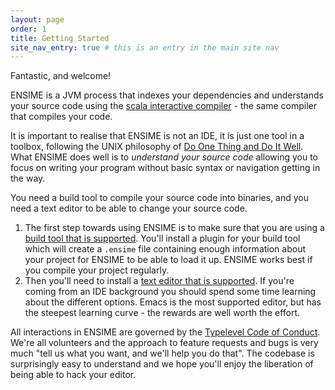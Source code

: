 ```yaml
---
layout: page
order: 1
title: Getting Started
site_nav_entry: true # this is an entry in the main site nav
---
```


Fantastic, and welcome!

ENSIME is a JVM process that indexes your dependencies and understands your source code using the [scala interactive compiler](http://www.scala-lang.org/files/archive/nightly/docs/compiler/index.html#scala.tools.nsc.interactive.package) - the same compiler that compiles your code.

It is important to realise that ENSIME is not an IDE, it is just one tool in a toolbox, following the UNIX philosophy of [Do One Thing and Do It Well](https://en.wikipedia.org/wiki/Unix_philosophy#Do_One_Thing_and_Do_It_Well). What ENSIME does well is to *understand your source code* allowing you to focus on writing your program without basic syntax or navigation getting in the way.

You need a build tool to compile your source code into binaries, and you need a text editor to be able to change your source code.

1. The first step towards using ENSIME is to make sure that you are using a [build tool that is supported](/build_tools/). You'll install a plugin for your build tool which will create a `.ensime` file containing enough information about your project for ENSIME to be able to load it up. ENSIME works best if you compile your project regularly.
2. Then you'll need to install a [text editor that is supported](/editors/). If you're coming from an IDE background you should spend some time learning about the different options. Emacs is the most supported editor, but has the steepest learning curve - the rewards are well worth the effort.

All interactions in ENSIME are governed by the [Typelevel Code of Conduct](http://typelevel.org/conduct.html). We're all volunteers and the approach to feature requests and bugs is very much "tell us what you want, and we'll help you do that". The codebase is surprisingly easy to understand and we hope you'll enjoy the liberation of being able to hack your editor.
